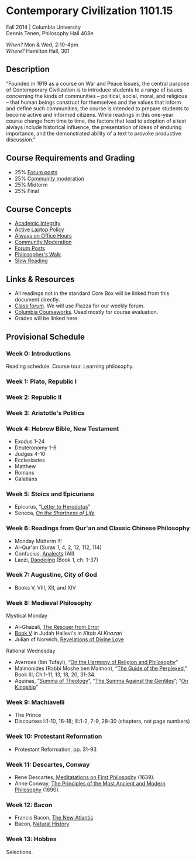 ﻿# Contemporary Civilization 1101.15   
Fall 2014 | Columbia University  
Dennis Tenen, Philosophy Hall 408e  

*When?* Mon & Wed, 2:10-4pm  
*Where?* Hamilton Hall, 301  

## Description
“Founded in 1919 as a course on War and Peace Issues, the central purpose of Contemporary Civilization is to introduce students to a range of issues concerning the kinds of communities – political, social, moral, and religious – that human beings construct for themselves and the values that inform and define such communities; the course is intended to prepare students to become active and informed citizens. While readings in this one-year course change from time to time, the factors that lead to adoption of a text always include historical influence, the presentation of ideas of enduring importance, and the demonstrated ability of a text to provoke productive discussion.”

## Course Requirements and Grading
* 25% [Forum posts](https://github.com/denten-courses/teaching-concepts/blob/master/forum-posts.md)
* 25% [Community moderation](https://github.com/denten-courses/teaching-concepts/blob/master/community-moderation.md)
* 25% Midterm
* 25% Final

## Course Concepts
* [Academic Integrity](https://github.com/denten-courses/teaching-concepts/blob/master/academic-integrity.md)
* [Active Laptop Policy](https://github.com/denten-courses/teaching-concepts/blob/master/laptop-policy.md)
* [Always on Office Hours](https://github.com/denten-courses/teaching-concepts/blob/master/always-on-office-hours.md)
* [Community Moderation](https://github.com/denten-courses/teaching-concepts/blob/master/community-moderation.md)
* [Forum Posts](https://github.com/denten-courses/teaching-concepts/blob/master/forum-posts.md)
* [Philosopher's Walk](https://github.com/denten-courses/teaching-concepts/blob/master/philosophers-walk.md)
* [Slow Reading](https://github.com/denten-courses/teaching-concepts/blob/master/slow-reading.md)

## Links & Resources
* All readings not in the standard Core Box will be linked from this document directly.
* [Class forum](https://piazza.com/class/hzlqne7c3xz173). We will use Piazza for our weekly forum.
* [Columbia Courseworks](https://courseworks.columbia.edu/portal/site/COCIC1101_015_2014_3). Used mostly for course evaluation.
* Grades will be linked here.

## Provisional Schedule
### Week 0: Introductions
Reading schedule. Course tour. Learning philosophy.

### Week 1: Plato, Republic I
### Week 2: Republic II 
### Week 3: Aristotle's Politics 
### Week 4: Hebrew Bible, New Testament
- Exodus 1-24
- Deuteronomy 1-6
- Judges 4-10
- Ecclesiastes
- Matthew
- Romans
- Galatians
    
### Week 5: Stoics and Epicurians
- Epicurus, “[Letter to Herodotus](https://drive.google.com/file/d/0B4OAOue0b3VMdXBFY3dRbnlJUWM/view?usp=sharing)”
- Seneca, *[On the Shortness of Life](http://www.forumromanum.org/literature/seneca_younger/brev_e.html)*

### Week 6: Readings from Qur'an and Classic Chinese Philosophy
- Monday Midterm !!!
- Al-Qur'an (Suras 1, 4, 2, 12, 112, 114)
- Confucius, [Analects](https://drive.google.com/file/d/0B4OAOue0b3VMX3FzN013dTNXYjg/view?usp=sharing) (All)
- Laozi, [Daodejing](https://drive.google.com/file/d/0B4OAOue0b3VMX3FzN013dTNXYjg/view?usp=sharing) (Book 1, ch. 1-37)

### Week 7: Augustine, City of God 
- Books V, VIII, XII, and XIV

### Week 8: Medieval Philosophy
Mystical Monday
- Al-Ghazali, [The Rescuer from Error](https://drive.google.com/file/d/0B4OAOue0b3VMUjZyc2lESTBQME0/view?usp=sharing)
- [Book V](http://books.google.com/books?id=rvY_AAAAYAAJ&printsec=frontcover&dq=Kitab+al+Khazari&hl=en&sa=X&ei=2IFJVMnuFIHmsASB5IHwDQ&ved=0CB8Q6AEwAA#v=onepage&q=Kitab%20al%20Khazari&f=false) in Judah Hallevi's in *Kitab Al Khazari*
- Julian of Norwich, [Revelations of Divine Love](http://site.paracletepress.com/samples/exc-revelationsondivinelovei-20.pdf)  

Rational Wednesday  
- Averroes (Ibn Tufayl), “[On the Harmony of Religion and Philosophy](http://www.fordham.edu/halsall/source/1190averroes.asp)” 
- Maimonides (Rabbi Moshe ben Maimon), “[The Guide of the Perplexed](https://archive.org/details/guideforperplexe00maim)," Book III, Ch.1-11, 13, 18, 20, 31-34.
- Aquinas, “[Summa of Theology](https://drive.google.com/file/d/0B4OAOue0b3VMakVuSlRKTGRyOVk/view?usp=sharing)”, “[The Summa Against the Gentiles](https://drive.google.com/file/d/0B4OAOue0b3VMLUhReE5HREpsUk0/view?usp=sharing)”; “[On Kingship](https://drive.google.com/file/d/0B4OAOue0b3VMYUpkVUZZNmR1OTQ/view?usp=sharing)”

### Week 9: Machiavelli
- The Prince 
- Discourses I:1-10, 16-18; III:1-2, 7-9, 28-30 (chapters, not page numbers)

### Week 10: Protestant Reformation 
- Protestant Reformation, pp. 31-93 

### Week 11: Descartes, Conway
- Rene Descartes, [Meditatations on First Philosophy](https://www.marxists.org/reference/archive/descartes/1639/meditations.htm) (1639).
- Anne Conway, [The Principles of the Most Ancient and Modern Philosophy](http://www.earlymoderntexts.com/authors/conway.html) (1690).

### Week 12: Bacon
- Francis Bacon, [The New Atlantis](https://www.marxists.org/reference/archive/bacon/1626/new-atlantis/index.htm)
- Bacon, [Natural History](https://www.marxists.org/reference/archive/bacon/1607/natural-history/preface.htm)

### Week 13: Hobbes
Selections.

